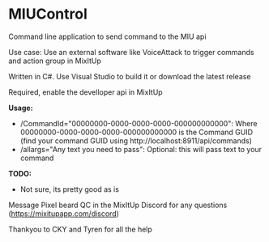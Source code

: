 
# MIUControl
Command line application to send command to the MIU api

Use case: Use an external software like VoiceAttack to trigger commands and action group in MixItUp

Written in C#. Use Visual Studio to build it or download the latest release

Required, enable the develloper api in MixItUp

**Usage:**
- /CommandId="00000000-0000-0000-0000-000000000000": Where 00000000-0000-0000-0000-000000000000 is the Command GUID (find your command GUID using http://localhost:8911/api/commands)
- /allargs="Any text you need to pass": Optional: this will pass text to your command




**TODO:**
- Not sure, its pretty good as is


Message Pixel beard QC in the MixItUp Discord for any questions (https://mixitupapp.com/discord)

Thankyou to CKY and Tyren for all the help
